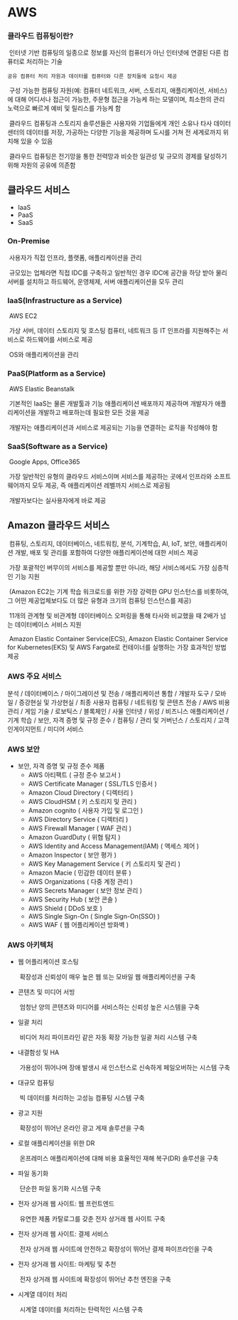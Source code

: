 # AWS



### 클라우드 컴퓨팅이란?

​	인터넷 기반 컴퓨팅의 일종으로 정보를 자신의 컴퓨터가 아닌 인터넷에 연결된 다른 컴퓨터로 처리하는 기술

 	공유 컴퓨터 처리 자원과 데이터를 컴퓨터와 다른 장치들에 요청시 제공

​	구성 가능한 컴퓨팅 자원(예: 컴퓨터 네트워크, 서버, 스토리지, 애플리케이션, 서비스)에 대해 어디서나 접근이 가능한, 주문형 접근을 가능케 하는 모델이며, 최소한의 관리 노력으로 빠르게 예비 및 릴리스를 가능케 함

​	클라우드 컴퓨팅과 스토리지 솔루션들은 사용자와 기업들에게 개인 소유나 타사 데이터 센터의 데이터를 저장, 가공하는 다양한 기능을 제공하며 도시를 거쳐 전 세계로까지 위치해 있을 수 있음

​	클라우드 컴퓨팅은 전기망을 통한 전력망과 비슷한 일관성 및 규모의 경제를 달성하기 위해 자원의 공유에 의존함



## 클라우드 서비스

- IaaS
- PaaS
- SaaS

### On-Premise

​	사용자가 직접 인프라, 플랫폼, 애플리케이션을 관리

​	규모있는 업체라면 직접 IDC를 구축하고 일반적인 경우 IDC에 공간을 하당 받아 물리서버를 설치하고 하드웨어, 운영체제, 서버 애플리케이션을 모두 관리

### IaaS(Infrastructure as a Service)

​	AWS EC2

​	가상 서버, 데이터 스토리지 및 호스팅 컴퓨터, 네트워크 등 IT 인프라를 지원해주는 서비스로 하드웨어를 서비스로 제공

​	OS와 애플리케이션을 관리

### PaaS(Platform as a Service)

​	AWS Elastic Beanstalk

​	기본적인 IaaS는 물론 개발툴과 기능 애플리케이션 배포까지 제공하며 개발자가 애플리케이션을 개발하고 배포하는데 필요한 모든 것을 제공

​	개발자는 애플리케이션과 서비스로 제공되는 기능을 연결하는 로직을 작성해야 함

### SaaS(Software as a Service)

​	Google Apps, Office365

​	가장 일반적인 유형의 클라우드 서비스이며 서비스를 제공하는 곳에서 인프라와 소프트웨어까지 모두 제공, 즉 애플리케이션 레벨까지 서비스로 제공됨

​	개발자보다는 실사용자에게 바로 제공

### 

## Amazon 클라우드 서비스

​	컴퓨팅, 스토리지, 데이터베이스, 네트워킹, 분석, 기계학습, AI, IoT, 보안, 애플리케이션 개발, 배포 및 관리를 포함하여 다양한 애플리케이션에 대한 서비스 제공

​	가장 포괄적인 버무이의 서비스를 제공할 뿐만 아니라, 해당 서비스에서도 가장 심층적인 기능 지원

​	(Amazon EC2는 기계 학습 워크로드를 위한 가장 강력한 GPU 인스턴스를 비롯하여, 그 어떤 제공업체보다도 더 많은 유형과 크기의 컴퓨팅 인스턴스를 제공)

​	11개의 관계형 및 비관계형 데이터베이스 오퍼링을 통해 타사와 비교했을 때 2배가 넘는 데이터베이스 서비스 지원

​	Amazon Elastic Container Service(ECS), Amazon Elastic Container Service for Kubernetes(EKS) 및 AWS Fargate로 컨테이너를 실행하는 가장 효과적인 방법 제공

### AWS 주요 서비스

 분석 / 데이터베이스 / 마이그레이션 및 전송 / 애플리케이션 통합 / 개발자 도구 / 모바일 / 증강현실 및 가상현실 / 최종 사용자 컴퓨팅 / 네트워킹 및 콘텐츠 전송 / AWS 비용 관리 / 게임 기술 / 로보틱스 / 블록체인 / 사물 인터넷 / 위성 / 비즈니스 애플리케이션 / 기계 학습 / 보안, 자격 증명 및 규정 준수 / 컴퓨팅 / 관리 및 거버넌스 / 스토리지 / 고객 인게이지먼트 / 미디어 서비스

### AWS 보안

- 보안, 자격 증명 및 규정 준수 제품
  - AWS 아티팩트 ( 규정 준수 보고서 )
  - AWS Certificate Manager ( SSL/TLS 인증서 )
  - Amazon Cloud Directory ( 디렉터리 )
  - AWS CloudHSM ( 키 스토리지 및 관리 )
  - Amazon cognito ( 사용자 가입 및 로그인 )
  - AWS Directory Service ( 디렉터리 )
  - AWS Firewall Manager ( WAF 관리 )
  - Amazon GuardDuty ( 위협 탐지 )
  - AWS Identity and Access Management(IAM) ( 액세스 제어 )
  - Amazon Inspector ( 보안 평가 )
  - AWS Key Management Service ( 키 스토리지 및 관리 )
  - Amazon Macie ( 민감한 데이터 분류 )
  - AWS Organizations ( 다중 계정 관리 )
  - AWS Secrets Manager ( 보안 정보 관리 )
  - AWS Security Hub ( 보안 콘솔 )
  - AWS Shield ( DDoS 보호 )
  - AWS Single Sign-On ( Single Sign-On(SSO) )
  - AWS WAF ( 웹 어플리케이션 방화벽 )

### AWS 아키텍처

- 웹 어플리케이션 호스팅

  ​	확장성과 신뢰성이 매우 높은 웹 또는 모바일 웹 애플리케이션을 구축

- 콘텐츠 및 미디어 서빙

  ​	엄청난 양의 콘텐츠와 미디어를 서비스하는 신뢰성 높은 시스템을 구축

- 일괄 처리

  ​	비디어 처리 파이프라인 같은 자동 확장 가능한 일괄 처리 시스템 구축

- 내결함성 및 HA

  ​	가용성이 뛰어나며 장애 발생시 새 인스턴스로 신속하게 페일오버하는 시스템 구축

- 대규모 컴퓨팅

  ​	빅 데이터를 처리하는 고성능 컴퓨팅 시스템 구축

- 광고 지원

  ​	확장성이 뛰어난 온라인 광고 게재 솔루션을 구축

- 로컬 애플리케이션을 위한 DR

  ​	온프레미스 애플리케이션에 대해 비용 효율적인 재해 복구(DR) 솔루션을 구축

- 파일 동기화

  ​	단순한 파일 동기화 시스템 구축

- 전자 상거래 웹 사이트: 웹 프런트엔드

  ​	유연한 제품 카탈로그를 갖춘 전자 상거래 웹 사이트 구축

- 전자 상거래 웹 사이트: 결제 서비스

  ​	전자 상거래 웹 사이트에 안전하고 확장성이 뛰어난 결제 파이프라인을 구축

- 전자 상거래 웹 사이트: 마케팅 및 추천

  ​	전자 상거래 웹 사이트에 확장성이 뛰어난 추천 엔진을 구축

- 시계열 데이터 처리

  ​	시계열 데이터를 처리하는 탄력적인 시스템 구축